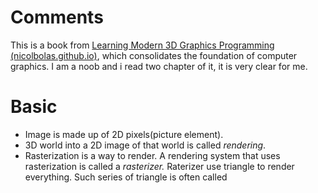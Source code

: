 # Comments

This is a book from [Learning Modern 3D Graphics Programming (nicolbolas.github.io)](https://nicolbolas.github.io/oldtut/index.html), which consolidates the foundation of computer graphics. I am a noob and i read two chapter of it, it is very clear for me.

# Basic
- Image is made up of 2D pixels(picture element).
- 3D world into a 2D image of that world is called _rendering_.
- Rasterization is a way to render. A rendering system that uses rasterization is called a _rasterizer._ Raterizer use triangle to render everything. Such series of triangle is often called 